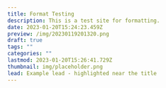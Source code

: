 ```yaml
---
title: Format Testing
description: This is a test site for formatting.
date: 2023-01-20T15:24:23.459Z
preview: /img/20230119201320.png
draft: true
tags: ""
categories: ""
lastmod: 2023-01-20T15:26:41.729Z
thumbnail: img/placeholder.png
lead: Example lead - highlighted near the title
---
```

